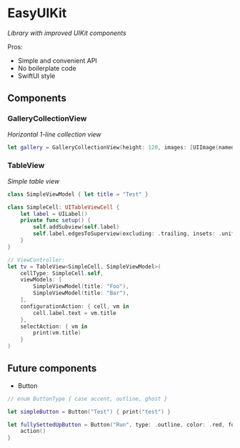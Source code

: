 # EasyUIKit
_Library with improved UIKit components_

Pros:
* Simple and convenient API
* No boilerplate code
* SwiftUI style

## Components  
### GalleryCollectionView  
_Horizontal 1-line collection view_
```swift
let gallery = GalleryCollectionView(height: 120, images: [UIImage(named: "a"), ...])
```
### TableView  
_Simple table view_
```swift
class SimpleViewModel { let title = "Test" }

class SimpleCell: UITableViewCell {
    let label = UILabel()
    private func setup() {
        self.addSubview(self.label)
        self.label.edgesToSuperview(excluding: .trailing, insets: .uniform(8), usingSafeArea: true)
    }
}

// ViewController:
let tv = TableView<SimpleCell, SimpleViewModel>(
    cellType: SimpleCell.self,
    viewModels: [
        SimpleViewModel(title: "Foo"),
        SimpleViewModel(title: "Bar"),
    ],
    configurationAction: { cell, vm in
        cell.label.text = vm.title
    },
    selectAction: { vm in
        print(vm.title)
    }
)
```

## Future components
* Button
```swift
// enum ButtonType { case accent, outline, ghost }

let simpleButton = Button("Test") { print("test") }

let fullySettedUpButton = Button("Run", type: .outline, color: .red, foregroundColor: .white) {
    action()
}
```

